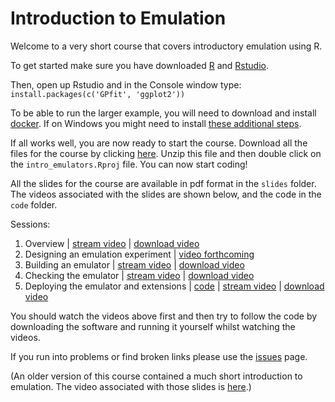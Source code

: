 # Introduction to Emulation

Welcome to a very short course that covers introductory emulation using R. 

To get started make sure you have downloaded [R](https://www.r-project.org) and [Rstudio](https://rstudio.com/products/rstudio/download/).

Then, open up Rstudio and in the Console window type:
`install.packages(c('GPfit', 'ggplot2'))`

To be able to run the larger example, you will need to download and install [docker](https://www.docker.com). If on Windows you might need to install [these additional steps](https://blog.jayway.com/2017/04/19/running-docker-on-bash-on-windows/).

If all works well, you are now ready to start the course. Download all the files for the course by clicking [here](https://github.com/andrewcparnell/intro_emulators/archive/master.zip). Unzip this file and then double click on the `intro_emulators.Rproj` file. You can now start coding!

All the slides for the course are available in pdf format in the `slides` folder. The videos associated with the slides are shown below, and the code in the `code` folder.

Sessions:

 1. Overview | [stream video](https://github.com) | [download video](https://github.com) 
 2. Designing an emulation experiment | [video forthcoming](https://www.youtube.com/watch?v=dQw4w9WgXcQ)
 3. Building an emulator | [stream video](https://media.heanet.ie/page/85928ddfbab942278c380dfaa474712f) | [download video](https://media.heanet.ie/download/85928ddfbab942278c380dfaa474712f) 
 4. Checking the emulator | [stream video](https://media.heanet.ie/page/176fc0453b0542b386110c2bceee0e3b) | [download video](https://media.heanet.ie/download/176fc0453b0542b386110c2bceee0e3b) 
 5. Deploying the emulator and extensions | [code](https://andrewcparnell.github.io/Rfternoon/2_learn_mlr.R) | [stream video](https://media.heanet.ie/page/54f0439f6e7644bd99c1c4ac82cee758) | [download video](https://media.heanet.ie/download/54f0439f6e7644bd99c1c4ac82cee758) 

You should watch the videos above first and then try to follow the code by downloading the software and running it yourself whilst watching the videos. 

If you run into problems or find broken links please use the [issues](https://github.com/andrewcparnell/intro_emulation/issues) page. 

(An older version of this course contained a much short introduction to emulation. The video associated with those slides is [here](https://media.heanet.ie/download/896172607cea4cdaa9001dc3260be3dd).)
